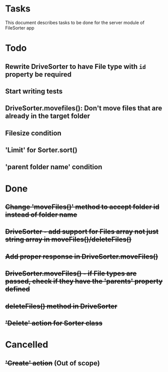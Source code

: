 # Tasks

This document describes tasks to be done for the server module of FileSorter app

# Todo

## Rewrite DriveSorter to have File type with `id` property be required

## Start writing tests

## DriveSorter.movefiles(): Don't move files that are already in the target folder

## Filesize condition

## 'Limit' for Sorter.sort()

## 'parent folder name' condition

# Done

## ~~Change 'moveFiles()' method to accept folder id instead of folder name~~

## ~~DriveSorter - add support for Files array not just string array in moveFiles()/deleteFiles()~~

## ~~Add proper response in DriveSorter.moveFiles()~~

## ~~DriveSorter.moveFiles() - if File types are passed, check if they have the 'parents' property defined~~

## ~~deleteFiles() method in DriveSorter~~

## ~~'Delete' action for Sorter class~~

# Cancelled

## ~~'Create' action~~ (Out of scope)